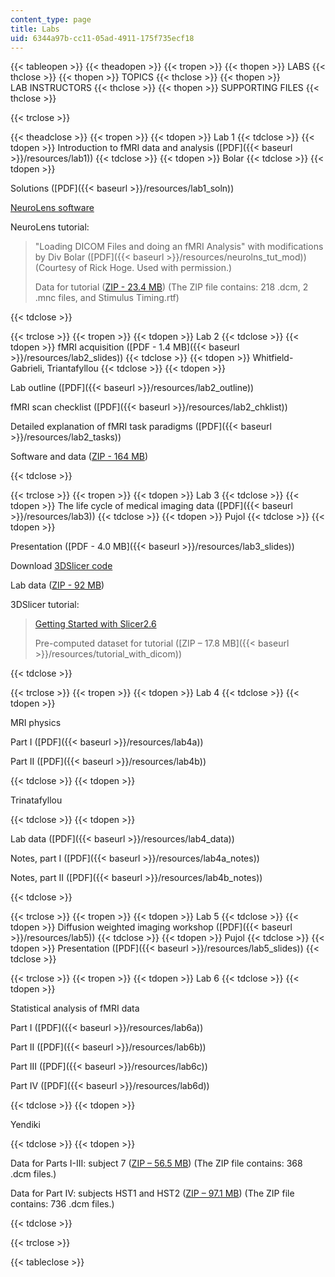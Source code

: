 ```yaml
---
content_type: page
title: Labs
uid: 6344a97b-cc11-05ad-4911-175f735ecf18
---
```


{{< tableopen >}}
{{< theadopen >}}
{{< tropen >}}
{{< thopen >}}
LABS
{{< thclose >}}
{{< thopen >}}
TOPICS
{{< thclose >}}
{{< thopen >}}
LAB INSTRUCTORS
{{< thclose >}}
{{< thopen >}}
SUPPORTING FILES
{{< thclose >}}

{{< trclose >}}

{{< theadclose >}}
{{< tropen >}}
{{< tdopen >}}
Lab 1
{{< tdclose >}}
{{< tdopen >}}
Introduction to fMRI data and analysis ([PDF]({{< baseurl >}}/resources/lab1))
{{< tdclose >}}
{{< tdopen >}}
Bolar
{{< tdclose >}}
{{< tdopen >}}


Solutions ([PDF]({{< baseurl >}}/resources/lab1_soln))

[NeuroLens software](https://en.freedownloadmanager.org/Mac-OS/NeuroLens-FREE.html)

NeuroLens tutorial:

> "Loading DICOM Files and doing an fMRI Analysis" with modifications by Div Bolar ([PDF]({{< baseurl >}}/resources/neurolns_tut_mod)) (Courtesy of Rick Hoge. Used with permission.)
> 
> Data for tutorial ([ZIP - 23.4 MB](/ans7870/HST/HST.583/f08/Tutorial1.zip)) (The ZIP file contains: 218 .dcm, 2 .mnc files, and Stimulus Timing.rtf)


{{< tdclose >}}

{{< trclose >}}
{{< tropen >}}
{{< tdopen >}}
Lab 2
{{< tdclose >}}
{{< tdopen >}}
fMRI acquisition ([PDF - 1.4 MB]({{< baseurl >}}/resources/lab2_slides))
{{< tdclose >}}
{{< tdopen >}}
Whitfield-Gabrieli, Triantafyllou
{{< tdclose >}}
{{< tdopen >}}


Lab outline ([PDF]({{< baseurl >}}/resources/lab2_outline))

fMRI scan checklist ([PDF]({{< baseurl >}}/resources/lab2_chklist))

Detailed explanation of fMRI task paradigms ([PDF]({{< baseurl >}}/resources/lab2_tasks))

Software and data ([ZIP - 164 MB](/ans7870/HST/HST.583/f08/lab2_code_data.zip))


{{< tdclose >}}

{{< trclose >}}
{{< tropen >}}
{{< tdopen >}}
Lab 3
{{< tdclose >}}
{{< tdopen >}}
The life cycle of medical imaging data ([PDF]({{< baseurl >}}/resources/lab3))
{{< tdclose >}}
{{< tdopen >}}
Pujol
{{< tdclose >}}
{{< tdopen >}}


Presentation ([PDF - 4.0 MB]({{< baseurl >}}/resources/lab3_slides))

Download [3DSlicer code](https://www.slicer.org/)

Lab data ([ZIP - 92 MB](/ans7870/HST/HST.583/f08/lab3_data.zip))

3DSlicer tutorial:

> [Getting Started with Slicer2.6](http://www.slicer.org/slicerWiki/index.php/Slicer:Slicer2.6_Getting_Started)
> 
> Pre-computed dataset for tutorial ([ZIP – 17.8 MB]({{< baseurl >}}/resources/tutorial_with_dicom))


{{< tdclose >}}

{{< trclose >}}
{{< tropen >}}
{{< tdopen >}}
Lab 4
{{< tdclose >}}
{{< tdopen >}}


MRI physics

Part I ([PDF]({{< baseurl >}}/resources/lab4a))

Part II ([PDF]({{< baseurl >}}/resources/lab4b))


{{< tdclose >}}
{{< tdopen >}}


Trinatafyllou


{{< tdclose >}}
{{< tdopen >}}


Lab data ([PDF]({{< baseurl >}}/resources/lab4_data))

Notes, part I ([PDF]({{< baseurl >}}/resources/lab4a_notes))

Notes, part II ([PDF]({{< baseurl >}}/resources/lab4b_notes))


{{< tdclose >}}

{{< trclose >}}
{{< tropen >}}
{{< tdopen >}}
Lab 5
{{< tdclose >}}
{{< tdopen >}}
Diffusion weighted imaging workshop ([PDF]({{< baseurl >}}/resources/lab5))
{{< tdclose >}}
{{< tdopen >}}
Pujol
{{< tdclose >}}
{{< tdopen >}}
Presentation ([PDF]({{< baseurl >}}/resources/lab5_slides))
{{< tdclose >}}

{{< trclose >}}
{{< tropen >}}
{{< tdopen >}}
Lab 6
{{< tdclose >}}
{{< tdopen >}}


Statistical analysis of fMRI data

Part I ([PDF]({{< baseurl >}}/resources/lab6a))

Part II ([PDF]({{< baseurl >}}/resources/lab6b))

Part III ([PDF]({{< baseurl >}}/resources/lab6c))

Part IV ([PDF]({{< baseurl >}}/resources/lab6d))


{{< tdclose >}}
{{< tdopen >}}


Yendiki


{{< tdclose >}}
{{< tdopen >}}


Data for Parts I-III: subject 7 ([ZIP – 56.5 MB](/ans7870/HST/HST.583/f08/Subject7Sessions7-8-9-13.zip)) (The ZIP file contains: 368 .dcm files.)

Data for Part IV: subjects HST1 and HST2 ([ZIP – 97.1 MB](/ans7870/HST/HST.583/f08/Lab1_fMRIAcquisition.zip)) (The ZIP file contains: 736 .dcm files.)


{{< tdclose >}}

{{< trclose >}}

{{< tableclose >}}